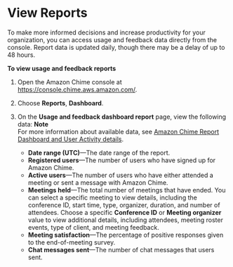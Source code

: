 # View Reports<a name="view-reports"></a>

To make more informed decisions and increase productivity for your organization, you can access usage and feedback data directly from the console\. Report data is updated daily, though there may be a delay of up to 48 hours\.

**To view usage and feedback reports**

1. Open the Amazon Chime console at [https://console\.chime\.aws\.amazon\.com/](https://console.chime.aws.amazon.com)\.

1. Choose **Reports**, **Dashboard**\.

1. On the **Usage and feedback dashboard report** page, view the following data:
**Note**  
For more information about available data, see [Amazon Chime Report Dashboard and User Activity details](https://answers.chime.aws/articles/474/amazon-chime-dashboard-report.html)\.
   + **Date range \(UTC\)**—The date range of the report\.
   + **Registered users**—The number of users who have signed up for Amazon Chime\.
   + **Active users**—The number of users who have either attended a meeting or sent a message with Amazon Chime\.
   + **Meetings held**—The total number of meetings that have ended\. You can select a specific meeting to view details, including the conference ID, start time, type, organizer, duration, and number of attendees\. Choose a specific **Conference ID** or **Meeting organizer** value to view additional details, including attendees, meeting roster events, type of client, and meeting feedback\.
   + **Meeting satisfaction**—The percentage of positive responses given to the end\-of\-meeting survey\.
   + **Chat messages sent**—The number of chat messages that users sent\.
